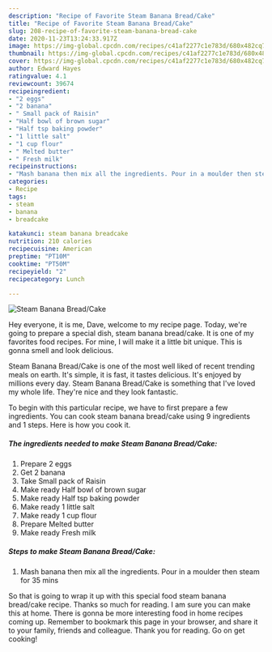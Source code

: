 ```yaml
---
description: "Recipe of Favorite Steam Banana Bread/Cake"
title: "Recipe of Favorite Steam Banana Bread/Cake"
slug: 208-recipe-of-favorite-steam-banana-bread-cake
date: 2020-11-23T13:24:33.917Z
image: https://img-global.cpcdn.com/recipes/c41af2277c1e783d/680x482cq70/steam-banana-breadcake-recipe-main-photo.jpg
thumbnail: https://img-global.cpcdn.com/recipes/c41af2277c1e783d/680x482cq70/steam-banana-breadcake-recipe-main-photo.jpg
cover: https://img-global.cpcdn.com/recipes/c41af2277c1e783d/680x482cq70/steam-banana-breadcake-recipe-main-photo.jpg
author: Edward Hayes
ratingvalue: 4.1
reviewcount: 39674
recipeingredient:
- "2 eggs"
- "2 banana"
- " Small pack of Raisin"
- "Half bowl of brown sugar"
- "Half tsp baking powder"
- "1 little salt"
- "1 cup flour"
- " Melted butter"
- " Fresh milk"
recipeinstructions:
- "Mash banana then mix all the ingredients. Pour in a moulder then steam for 35 mins"
categories:
- Recipe
tags:
- steam
- banana
- breadcake

katakunci: steam banana breadcake 
nutrition: 210 calories
recipecuisine: American
preptime: "PT10M"
cooktime: "PT50M"
recipeyield: "2"
recipecategory: Lunch

---
```



![Steam Banana Bread/Cake](https://img-global.cpcdn.com/recipes/c41af2277c1e783d/680x482cq70/steam-banana-breadcake-recipe-main-photo.jpg)

Hey everyone, it is me, Dave, welcome to my recipe page. Today, we're going to prepare a special dish, steam banana bread/cake. It is one of my favorites food recipes. For mine, I will make it a little bit unique. This is gonna smell and look delicious.



Steam Banana Bread/Cake is one of the most well liked of recent trending meals on earth. It's simple, it is fast, it tastes delicious. It's enjoyed by millions every day. Steam Banana Bread/Cake is something that I've loved my whole life. They're nice and they look fantastic.


To begin with this particular recipe, we have to first prepare a few ingredients. You can cook steam banana bread/cake using 9 ingredients and 1 steps. Here is how you cook it.

<!--inarticleads1-->

##### The ingredients needed to make Steam Banana Bread/Cake:

1. Prepare 2 eggs
1. Get 2 banana
1. Take  Small pack of Raisin
1. Make ready Half bowl of brown sugar
1. Make ready Half tsp baking powder
1. Make ready 1 little salt
1. Make ready 1 cup flour
1. Prepare  Melted butter
1. Make ready  Fresh milk




<!--inarticleads2-->

##### Steps to make Steam Banana Bread/Cake:

1. Mash banana then mix all the ingredients. Pour in a moulder then steam for 35 mins




So that is going to wrap it up with this special food steam banana bread/cake recipe. Thanks so much for reading. I am sure you can make this at home. There is gonna be more interesting food in home recipes coming up. Remember to bookmark this page in your browser, and share it to your family, friends and colleague. Thank you for reading. Go on get cooking!
